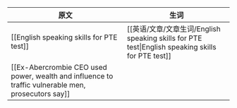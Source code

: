 

| 原文                                                                                                 | 生词                                                                                        |
| -------------------------------------------------------------------------------------------------- | ----------------------------------------------------------------------------------------- |
| [[English speaking skills for PTE test]]                                                           | [[英语/文章/文章生词/English speaking skills for PTE test\|English speaking skills for PTE test]] |
| [[Ex-Abercrombie CEO used power, wealth and influence to traffic vulnerable men, prosecutors say]] |                                                                                           |
